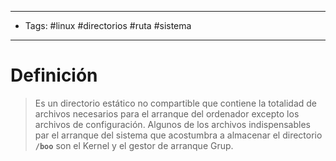 --------------------
- Tags: #linux #directorios #ruta #sistema 
-----------------------------
# Definición

> Es un directorio estático no compartible que contiene la totalidad de archivos necesarios para el arranque del ordenador excepto los archivos de configuración. Algunos de los archivos indispensables par el arranque del sistema que acostumbra a almacenar el directorio **`/boo`** son el Kernel y el gestor de arranque Grup.